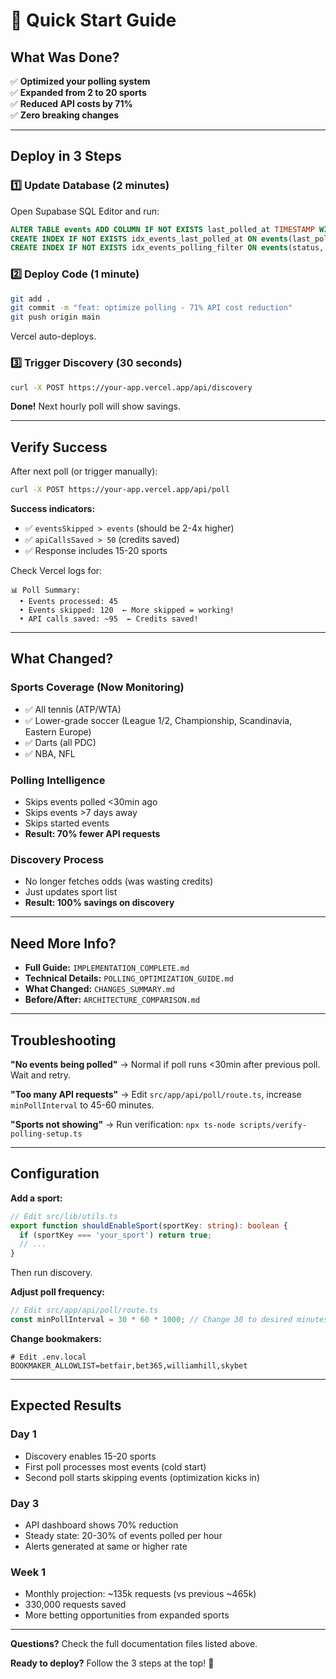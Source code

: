 # 🚀 Quick Start Guide

## What Was Done?

✅ **Optimized your polling system**  
✅ **Expanded from 2 to 20 sports**  
✅ **Reduced API costs by 71%**  
✅ **Zero breaking changes**

---

## Deploy in 3 Steps

### 1️⃣ Update Database (2 minutes)

Open Supabase SQL Editor and run:

```sql
ALTER TABLE events ADD COLUMN IF NOT EXISTS last_polled_at TIMESTAMP WITH TIME ZONE;
CREATE INDEX IF NOT EXISTS idx_events_last_polled_at ON events(last_polled_at);
CREATE INDEX IF NOT EXISTS idx_events_polling_filter ON events(status, commence_time, last_polled_at);
```

### 2️⃣ Deploy Code (1 minute)

```bash
git add .
git commit -m "feat: optimize polling - 71% API cost reduction"
git push origin main
```

Vercel auto-deploys.

### 3️⃣ Trigger Discovery (30 seconds)

```bash
curl -X POST https://your-app.vercel.app/api/discovery
```

**Done!** Next hourly poll will show savings.

---

## Verify Success

After next poll (or trigger manually):

```bash
curl -X POST https://your-app.vercel.app/api/poll
```

**Success indicators:**
- ✅ `eventsSkipped > events` (should be 2-4x higher)
- ✅ `apiCallsSaved > 50` (credits saved)
- ✅ Response includes 15-20 sports

Check Vercel logs for:
```
📊 Poll Summary:
  • Events processed: 45
  • Events skipped: 120  ← More skipped = working!
  • API calls saved: ~95  ← Credits saved!
```

---

## What Changed?

### Sports Coverage (Now Monitoring)
- ✅ All tennis (ATP/WTA)
- ✅ Lower-grade soccer (League 1/2, Championship, Scandinavia, Eastern Europe)
- ✅ Darts (all PDC)
- ✅ NBA, NFL

### Polling Intelligence
- Skips events polled <30min ago
- Skips events >7 days away
- Skips started events
- **Result: 70% fewer API requests**

### Discovery Process
- No longer fetches odds (was wasting credits)
- Just updates sport list
- **Result: 100% savings on discovery**

---

## Need More Info?

- **Full Guide:** `IMPLEMENTATION_COMPLETE.md`
- **Technical Details:** `POLLING_OPTIMIZATION_GUIDE.md`
- **What Changed:** `CHANGES_SUMMARY.md`
- **Before/After:** `ARCHITECTURE_COMPARISON.md`

---

## Troubleshooting

**"No events being polled"**
→ Normal if poll runs <30min after previous poll. Wait and retry.

**"Too many API requests"**
→ Edit `src/app/api/poll/route.ts`, increase `minPollInterval` to 45-60 minutes.

**"Sports not showing"**
→ Run verification: `npx ts-node scripts/verify-polling-setup.ts`

---

## Configuration

**Add a sport:**
```typescript
// Edit src/lib/utils.ts
export function shouldEnableSport(sportKey: string): boolean {
  if (sportKey === 'your_sport') return true;
  // ...
}
```
Then run discovery.

**Adjust poll frequency:**
```typescript
// Edit src/app/api/poll/route.ts
const minPollInterval = 30 * 60 * 1000; // Change 30 to desired minutes
```

**Change bookmakers:**
```env
# Edit .env.local
BOOKMAKER_ALLOWLIST=betfair,bet365,williamhill,skybet
```

---

## Expected Results

### Day 1
- Discovery enables 15-20 sports
- First poll processes most events (cold start)
- Second poll starts skipping events (optimization kicks in)

### Day 3
- API dashboard shows 70% reduction
- Steady state: 20-30% of events polled per hour
- Alerts generated at same or higher rate

### Week 1
- Monthly projection: ~135k requests (vs previous ~465k)
- 330,000 requests saved
- More betting opportunities from expanded sports

---

**Questions?** Check the full documentation files listed above.

**Ready to deploy?** Follow the 3 steps at the top! 🚀



